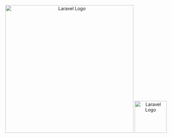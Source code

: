 <p align="center">
    <a href="https://laravel.com" target="_blank"><img src="https://raw.githubusercontent.com/laravel/art/master/logo-lockup/5%20SVG/2%20CMYK/1%20Full%20Color/laravel-logolockup-cmyk-red.svg" width="400" alt="Laravel Logo"></a>
    <a href="https://laravel.com" target="_blank"><img src="https://www.pngkey.com/png/full/269-2693201_mysql-logo-circle-png.png" width="100" alt="Laravel Logo"></a>
</p>

